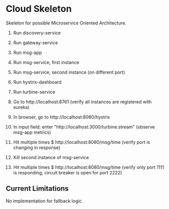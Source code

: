 # Cloud Skeleton

Skeleton for possible Microservice Oriented Architecture.

1. Run discovery-service
2. Run gateway-service
3. Run msg-app
4. Run msg-service, first instance
5. Run msg-service, second instance (on different port)
6. Run hystrix-dashboard
7. Run turbine-service

8. Go to http://localhost:8761 (verify all instances are registered with eureka)
9. In browser, go to http://localhost:8080/hystrix
10. In input field; enter "http://localhost:3000/turbine.stream" (observe msg-app metrics)
11. Hit multiple times $ http://localhost:8080/msg/time (verify port is changing in response)
12. Kill second instance of msg-service
13. Hit multiple times $ http://localhost:8080/msg/time (verify only port 1111 is responding, circuit breaker is open for port 2222)


Current Limitations
-------------------

No implementation for fallback logic
